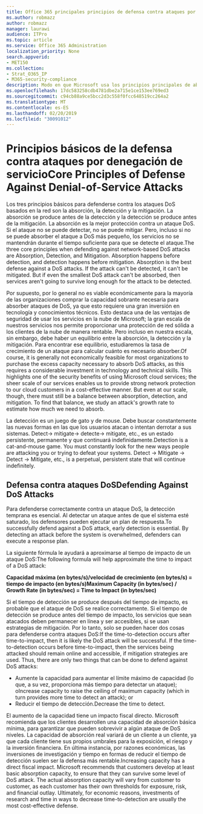 ```yaml
---
title: Office 365 principales principios de defensa contra ataques por denegación de servicio
ms.author: robmazz
author: robmazz
manager: laurawi
audience: ITPro
ms.topic: article
ms.service: Office 365 Administration
localization_priority: None
search.appverid:
- MET150
ms.collection:
- Strat_O365_IP
- M365-security-compliance
description: Modo en que Microsoft usa los principios principales de absorción, detección y mitigación en su defensa contra ataques por denegación de servicio (DoS).
ms.openlocfilehash: 17dc583258cdb4781dbe2a715e1ce153ee769ed3
ms.sourcegitcommit: c94cb88a9ce5bcc2d3c558f0fcc648519cc264a2
ms.translationtype: MT
ms.contentlocale: es-ES
ms.lasthandoff: 02/20/2019
ms.locfileid: "30091012"
---
```

# <a name="core-principles-of-defense-against-denial-of-service-attacks"></a><span data-ttu-id="441f5-103">Principios básicos de la defensa contra ataques por denegación de servicio</span><span class="sxs-lookup"><span data-stu-id="441f5-103">Core Principles of Defense Against Denial-of-Service Attacks</span></span>

<span data-ttu-id="441f5-p101">Los tres principios básicos para defenderse contra los ataques DoS basados en la red son la absorción, la detección y la mitigación. La absorción se produce antes de la detección y la detección se produce antes de la mitigación. La absorción es la mejor protección contra un ataque DoS. Si el ataque no se puede detectar, no se puede mitigar. Pero, incluso si no se puede absorber el ataque a DoS más pequeño, los servicios no se mantendrán durante el tiempo suficiente para que se detecte el ataque.</span><span class="sxs-lookup"><span data-stu-id="441f5-p101">The three core principles when defending against network-based DoS attacks are Absorption, Detection, and Mitigation. Absorption happens before detection, and detection happens before mitigation. Absorption is the best defense against a DoS attacks. If the attack can't be detected, it can't be mitigated. But if even the smallest DoS attack can't be absorbed, then services aren't going to survive long enough for the attack to be detected.</span></span>

<span data-ttu-id="441f5-p102">Por supuesto, por lo general no es viable económicamente para la mayoría de las organizaciones comprar la capacidad sobrante necesaria para absorber ataques de DoS, ya que esto requiere una gran inversión en tecnología y conocimientos técnicos. Esto destaca una de las ventajas de seguridad de usar los servicios en la nube de Microsoft; la gran escala de nuestros servicios nos permite proporcionar una protección de red sólida a los clientes de la nube de manera rentable. Pero incluso en nuestra escala, sin embargo, debe haber un equilibrio entre la absorción, la detección y la mitigación. Para encontrar ese equilibrio, estudiaremos la tasa de crecimiento de un ataque para calcular cuánto es necesario absorber.</span><span class="sxs-lookup"><span data-stu-id="441f5-p102">Of course, it is generally not economically feasible for most organizations to purchase the excess capacity necessary to absorb DoS attacks, as this requires a considerable investment in technology and technical skills. This highlights one of the security benefits of using Microsoft cloud services; the sheer scale of our services enables us to provide strong network protection to our cloud customers in a cost-effective manner. But even at our scale, though, there must still be a balance between absorption, detection, and mitigation. To find that balance, we study an attack's growth rate to estimate how much we need to absorb.</span></span>

<span data-ttu-id="441f5-p103">La detección es un juego de gato y de mouse. Debe buscar constantemente las nuevas formas en las que los usuarios atacan o intentan derrotar a sus sistemas. Detect-> mitigate-> detecte-> mitigate, etc., es un estado persistente, permanente y que continuará indefinidamente.</span><span class="sxs-lookup"><span data-stu-id="441f5-p103">Detection is a cat-and-mouse game. You must constantly look for the new ways people are attacking you or trying to defeat your systems. Detect -> Mitigate -> Detect -> Mitigate, etc., is a perpetual, persistent state that will continue indefinitely.</span></span>

## <a name="defending-against-dos-attacks"></a><span data-ttu-id="441f5-116">Defensa contra ataques DoS</span><span class="sxs-lookup"><span data-stu-id="441f5-116">Defending Against DoS Attacks</span></span>

<span data-ttu-id="441f5-p104">Para defenderse correctamente contra un ataque DoS, la detección temprana es esencial. Al detectar un ataque antes de que el sistema esté saturado, los defensores pueden ejecutar un plan de respuesta.</span><span class="sxs-lookup"><span data-stu-id="441f5-p104">To successfully defend against a DoS attack, early detection is essential. By detecting an attack before the system is overwhelmed, defenders can execute a response plan.</span></span>

<span data-ttu-id="441f5-119">La siguiente fórmula le ayudará a aproximarse al tiempo de impacto de un ataque DoS:</span><span class="sxs-lookup"><span data-stu-id="441f5-119">The following formula will help approximate the time to impact of a DoS attack:</span></span>

   <span data-ttu-id="441f5-120">**Capacidad máxima (en bytes/s)/velocidad de crecimiento (en bytes/s) = tiempo de impacto (en bytes/s)**</span><span class="sxs-lookup"><span data-stu-id="441f5-120">**Maximum Capacity (in bytes/sec) / Growth Rate (in bytes/sec) = Time to Impact (in bytes/sec)**</span></span>

<span data-ttu-id="441f5-p105">Si el tiempo de detección se produce después del tiempo de impacto, es probable que el ataque de DoS se realice correctamente. Si el tiempo de detección se produce antes del tiempo de impacto, los servicios que sean atacados deben permanecer en línea y ser accesibles, si se usan estrategias de mitigación. Por lo tanto, solo se pueden hacer dos cosas para defenderse contra ataques DoS:</span><span class="sxs-lookup"><span data-stu-id="441f5-p105">If the time-to-detection occurs after time-to-impact, then it is likely the DoS attack will be successful. If the time-to-detection occurs before time-to-impact, then the services being attacked should remain online and accessible, if mitigation strategies are used. Thus, there are only two things that can be done to defend against DoS attacks:</span></span>
- <span data-ttu-id="441f5-124">Aumente la capacidad para aumentar el límite máximo de capacidad (lo que, a su vez, proporciona más tiempo para detectar un ataque); o</span><span class="sxs-lookup"><span data-stu-id="441f5-124">Increase capacity to raise the ceiling of maximum capacity (which in turn provides more time to detect an attack); or</span></span>
- <span data-ttu-id="441f5-125">Reducir el tiempo de detección.</span><span class="sxs-lookup"><span data-stu-id="441f5-125">Decrease the time to detect.</span></span>

<span data-ttu-id="441f5-p106">El aumento de la capacidad tiene un impacto fiscal directo. Microsoft recomienda que los clientes desarrollen una capacidad de absorción básica mínima, para garantizar que pueden sobrevivir a algún ataque de DoS niveles. La capacidad de absorción real variará de un cliente a un cliente, ya que cada cliente tiene sus propios umbrales para la exposición, el riesgo y la inversión financiera. En última instancia, por razones económicas, las inversiones de investigación y tiempo en formas de reducir el tiempo de detección suelen ser la defensa más rentable.</span><span class="sxs-lookup"><span data-stu-id="441f5-p106">Increasing capacity has a direct fiscal impact. Microsoft recommends that customers develop at least basic absorption capacity, to ensure that they can survive some level of DoS attack. The actual absorption capacity will vary from customer to customer, as each customer has their own thresholds for exposure, risk, and financial outlay. Ultimately, for economic reasons, investments of research and time in ways to decrease time-to-detection are usually the most cost-effective defense.</span></span>
